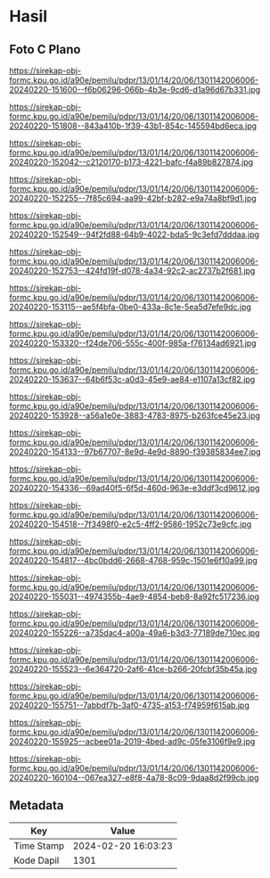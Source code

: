 # Hasil

## Foto C Plano

https://sirekap-obj-formc.kpu.go.id/a90e/pemilu/pdpr/13/01/14/20/06/1301142006006-20240220-151600--f6b06296-066b-4b3e-9cd6-d1a96d67b331.jpg

https://sirekap-obj-formc.kpu.go.id/a90e/pemilu/pdpr/13/01/14/20/06/1301142006006-20240220-151808--843a410b-1f39-43b1-854c-145594bd6eca.jpg

https://sirekap-obj-formc.kpu.go.id/a90e/pemilu/pdpr/13/01/14/20/06/1301142006006-20240220-152042--c2120170-b173-4221-bafc-f4a89b827874.jpg

https://sirekap-obj-formc.kpu.go.id/a90e/pemilu/pdpr/13/01/14/20/06/1301142006006-20240220-152255--7f85c694-aa99-42bf-b282-e9a74a8bf9d1.jpg

https://sirekap-obj-formc.kpu.go.id/a90e/pemilu/pdpr/13/01/14/20/06/1301142006006-20240220-152549--94f2fd88-64b9-4022-bda5-9c3efd7dddaa.jpg

https://sirekap-obj-formc.kpu.go.id/a90e/pemilu/pdpr/13/01/14/20/06/1301142006006-20240220-152753--424fd19f-d078-4a34-92c2-ac2737b2f681.jpg

https://sirekap-obj-formc.kpu.go.id/a90e/pemilu/pdpr/13/01/14/20/06/1301142006006-20240220-153115--ae5f4bfa-0be0-433a-8c1e-5ea5d7efe9dc.jpg

https://sirekap-obj-formc.kpu.go.id/a90e/pemilu/pdpr/13/01/14/20/06/1301142006006-20240220-153320--f24de706-555c-400f-985a-f76134ad6921.jpg

https://sirekap-obj-formc.kpu.go.id/a90e/pemilu/pdpr/13/01/14/20/06/1301142006006-20240220-153637--64b6f53c-a0d3-45e9-ae84-e1107a13cf82.jpg

https://sirekap-obj-formc.kpu.go.id/a90e/pemilu/pdpr/13/01/14/20/06/1301142006006-20240220-153928--a56a1e0e-3883-4783-8975-b263fce45e23.jpg

https://sirekap-obj-formc.kpu.go.id/a90e/pemilu/pdpr/13/01/14/20/06/1301142006006-20240220-154133--97b67707-8e9d-4e9d-8890-f39385834ee7.jpg

https://sirekap-obj-formc.kpu.go.id/a90e/pemilu/pdpr/13/01/14/20/06/1301142006006-20240220-154336--69ad40f5-6f5d-460d-963e-e3ddf3cd9612.jpg

https://sirekap-obj-formc.kpu.go.id/a90e/pemilu/pdpr/13/01/14/20/06/1301142006006-20240220-154518--7f3498f0-e2c5-4ff2-9586-1952c73e9cfc.jpg

https://sirekap-obj-formc.kpu.go.id/a90e/pemilu/pdpr/13/01/14/20/06/1301142006006-20240220-154817--4bc0bdd6-2668-4768-959c-1501e6f10a99.jpg

https://sirekap-obj-formc.kpu.go.id/a90e/pemilu/pdpr/13/01/14/20/06/1301142006006-20240220-155031--4974355b-4ae9-4854-beb8-8a92fc517236.jpg

https://sirekap-obj-formc.kpu.go.id/a90e/pemilu/pdpr/13/01/14/20/06/1301142006006-20240220-155226--a735dac4-a00a-49a6-b3d3-77189de710ec.jpg

https://sirekap-obj-formc.kpu.go.id/a90e/pemilu/pdpr/13/01/14/20/06/1301142006006-20240220-155523--6e364720-2af6-41ce-b266-20fcbf35b45a.jpg

https://sirekap-obj-formc.kpu.go.id/a90e/pemilu/pdpr/13/01/14/20/06/1301142006006-20240220-155751--7abbdf7b-3af0-4735-a153-f74959f615ab.jpg

https://sirekap-obj-formc.kpu.go.id/a90e/pemilu/pdpr/13/01/14/20/06/1301142006006-20240220-155925--acbee01a-2019-4bed-ad9c-05fe3106f9e9.jpg

https://sirekap-obj-formc.kpu.go.id/a90e/pemilu/pdpr/13/01/14/20/06/1301142006006-20240220-160104--067ea327-e8f8-4a78-8c09-9daa8d2f99cb.jpg


## Metadata

| Key        | Value               |
| ---------- | ------------------- |
| Time Stamp | 2024-02-20 16:03:23 |
| Kode Dapil | 1301                |




